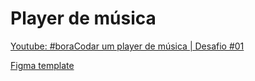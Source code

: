 # Player de música
[Youtube: #boraCodar um player de música | Desafio #01](https://www.youtube.com/watch?v=M_eaBcany6Y&ab_channel=Rocketseat)

[Figma template](https://www.figma.com/community/file/1195050524500542670)

